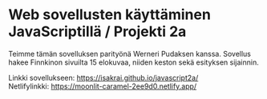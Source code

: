 # Web sovellusten käyttäminen JavaScriptillä / Projekti 2a

Teimme tämän sovelluksen parityönä Werneri Pudaksen kanssa. Sovellus hakee Finnkinon sivuilta 15 elokuvaa, niiden keston sekä esityksen sijainnin. 

Linkki sovellukseen: https://isakrai.github.io/javascript2a/ 
<br>
Netlifylinkki: https://moonlit-caramel-2ee9d0.netlify.app/
